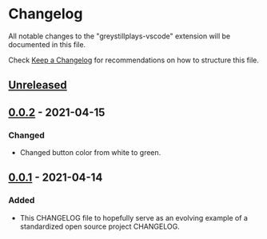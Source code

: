 # Changelog

All notable changes to the "greystillplays-vscode" extension will be documented in this file.

Check [Keep a Changelog](http://keepachangelog.com/) for recommendations on how to structure this file.

## [Unreleased]

## [0.0.2] - 2021-04-15
### Changed
- Changed button color from white to green.

## [0.0.1] - 2021-04-14
### Added
- This CHANGELOG file to hopefully serve as an evolving example of a standardized open source project CHANGELOG.


[Unreleased]: https://github.com/jaredbest/greystillplays-vscode/compare/v0.0.2...HEAD
[0.0.2]: https://github.com/jaredbest/greystillplays-vscode/compare/v0.0.1...v0.0.2
[0.0.1]: https://github.com/jaredbest/greystillplays-vscode/releases/tag/0.0.1